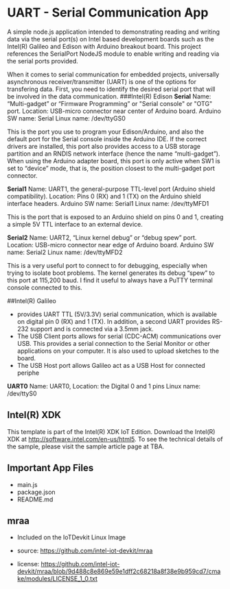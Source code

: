 UART - Serial Communication App
============================
A simple node.js application intended to demonstrating reading and writing data via the serial port(s) on Intel based development boards such as the Intel(R) Galileo and Edison with Arduino breakout board. This project references the SerialPort NodeJS module to enable writing and reading via the serial ports provided.

When it comes to serial communication for embedded projects, universally asynchronous receiver/transmitter (UART) is one of the options for transfering data. First, you need to identify the desired serial port that will be involved in the data communication.
###Intel(R) Edison
**Serial**
Name: “Multi-gadget” or “Firmware Programming” or "Serial console" or "OTG" port.
Location: USB-micro connector near center of Arduino board.
Arduino SW name: Serial
Linux name: /dev/ttyGS0
 
This is the port you use to program your Edison/Arduino, and also the default port for the Serial console inside the Arduino IDE.  If the correct drivers are installed, this port also provides access to a USB storage partition and an RNDIS network interface (hence the name “multi-gadget”). When using the Arduino adapter board, this port is only active when SW1 is set to “device” mode, that is, the position closest to the multi-gadget port connector.

**Serial1**
Name: UART1, the general-purpose TTL-level port (Arduino shield compatibility).
Location: Pins 0 (RX) and 1 (TX) on the Arduino shield interface headers. 
Arduino SW name: Serial1
Linux name: /dev/ttyMFD1
 
This is the port that is exposed to an Arduino shield on pins 0 and 1, creating a simple 5V TTL interface to an external device.

**Serial2**
Name: UART2, “Linux kernel debug” or “debug spew” port.
Location: USB-micro connector near edge of Arduino board.
Arduino SW name: Serial2
Linux name: /dev/ttyMFD2
 

This is a very useful port to connect to for debugging, especially when trying to isolate boot problems.  The kernel generates its debug “spew” to this port at 115,200 baud.  I find it useful to always have a PuTTY terminal console connected to this.

##Intel(R) Galileo
- provides UART TTL (5V/3.3V) serial communication, which is available on digital pin 0 (RX) and 1 (TX). In addition, a second UART provides RS-232 support and is connected via a 3.5mm jack.
- The USB Client ports allows for serial (CDC-ACM) communications over USB. This provides a serial connection
to the Serial Monitor or other applications on your computer. It is also used to upload sketches to the board.
- The USB Host port allows Galileo act as a USB Host for connected periphe

**UART0**
Name: UART0,
Location: the Digital 0 and 1 pins
Linux name: /dev/ttyS0


Intel(R) XDK 
-------------------------------------------
This template is part of the Intel(R) XDK IoT Edition. 
Download the Intel(R) XDK at http://software.intel.com/en-us/html5. To see the technical details of the sample, 
please visit the sample article page at TBA.

Important App Files
---------------------------
* main.js
* package.json
* README.md

mraa
--------------------------------------------
* Included on the IoTDevkit Linux Image

* source:  https://github.com/intel-iot-devkit/mraa
* license:  https://github.com/intel-iot-devkit/mraa/blob/9d488c8e869e59e1dff2c68218a8f38e9b959cd7/cmake/modules/LICENSE_1_0.txt
